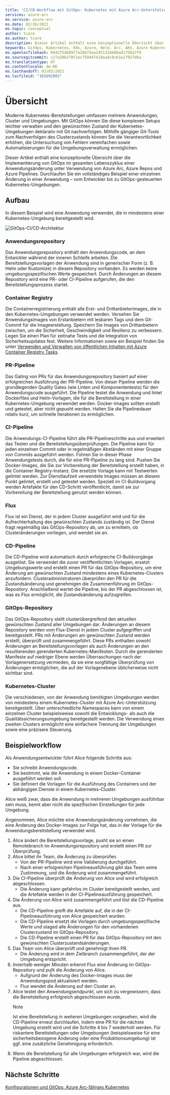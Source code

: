```yaml
---
title: 'CI/CD-Workflow mit GitOps: Kubernetes mit Azure Arc-Unterstützung'
services: azure-arc
ms.service: azure-arc
ms.date: 02/26/2021
ms.topic: conceptual
author: tcare
ms.author: tcare
description: Dieser Artikel enthält eine konzeptionelle Übersicht über einen CI/CD-Workflow mit GitOps.
keywords: GitOps, Kubernetes, K8s, Azure, Helm, Arc, AKS, Azure Kubernetes Service, Container, CI, CD, Azure DevOps
ms.openlocfilehash: 044275db0977a20474aa1451324486ad1750a7f9
ms.sourcegitcommit: c27a20b278f2ac758447418ea4c8c61e27927d6a
ms.translationtype: HT
ms.contentlocale: de-DE
ms.lasthandoff: 03/03/2021
ms.locfileid: "101692902"
---
```

# <a name="overview"></a>Übersicht

Moderne Kubernetes-Bereitstellungen umfassen mehrere Anwendungen, Cluster und Umgebungen. Mit GitOps können Sie diese komplexen Setups leichter verwalten und den gewünschten Zustand der Kubernetes-Umgebungen deklarativ mit Git nachverfolgen. Mithilfe gängiger Git-Tools zum Nachverfolgen des Clusterzustands können Sie die Verantwortlichkeit erhöhen, die Untersuchung von Fehlern vereinfachen sowie Automatisierungen für die Umgebungsverwaltung ermöglichen.

Dieser Artikel enthält eine konzeptionelle Übersicht über die Implementierung von GitOps im gesamten Lebenszyklus einer Anwendungsänderung unter Verwendung von Azure Arc, Azure Repos und Azure Pipelines. Durchlaufen Sie ein vollständiges Beispiel einer einzelnen Änderung in einer Anwendung – vom Entwickler bis zu GitOps-gesteuerten Kubernetes-Umgebungen.

## <a name="architecture"></a>Aufbau

In diesem Beispiel wird eine Anwendung verwendet, die in mindestens einer Kubernetes-Umgebung bereitgestellt wird.

![GitOps-CI/CD-Architektur](./media/gitops-arch.png)
### <a name="application-repo"></a>Anwendungsrepository
Das Anwendungsrepository enthält den Anwendungscode, an dem Entwickler während der inneren Schleife arbeiten. Die Bereitstellungsvorlagen der Anwendung sind in generischer Form (z. B. Helm oder Kustomize) in diesem Repository vorhanden. Es werden keine umgebungsspezifischen Werte gespeichert. Durch Änderungen an diesem Repository wird eine PR- oder CI-Pipeline aufgerufen, die den Bereitstellungsprozess startet.
### <a name="container-registry"></a>Container Registry
Die Containerregistrierung enthält alle Erst- und Drittanbieterimages, die in den Kubernetes-Umgebungen verwendet werden. Versehen Sie Anwendungsimages von Erstanbietern mit lesbaren Tags und dem Git-Commit für die Imageerstellung. Speichern Sie Images von Drittanbietern zwischen, um die Sicherheit, Geschwindigkeit und Resilienz zu verbessern. Legen Sie einen Plan für zeitnahe Tests und die Integration von Sicherheitsupdates fest. Weitere Informationen sowie ein Beispiel finden Sie unter [Verwenden und Verwalten von öffentlichen Inhalten mit Azure Container Registry Tasks](https://docs.microsoft.com/azure/container-registry/tasks-consume-public-content).
### <a name="pr-pipeline"></a>PR-Pipeline
Das Gating von PRs für das Anwendungsrepository basiert auf einer erfolgreichen Ausführung der PR-Pipeline. Von dieser Pipeline werden die grundlegenden Quality Gates (wie Linten und Komponententests) für den Anwendungscode ausgeführt. Die Pipeline testet die Anwendung und lintet Dockerfiles und Helm-Vorlagen, die für die Bereitstellung in einer Kubernetes-Umgebung verwendet werden. Docker-Images sollten erstellt und getestet, aber nicht gepusht werden. Halten Sie die Pipelinedauer relativ kurz, um schnelle Iterationen zu ermöglichen.
### <a name="ci-pipeline"></a>CI-Pipeline
Die Anwendungs-CI-Pipeline führt alle PR-Pipelineschritte aus und erweitert das Testen und die Bereitstellungsüberprüfungen. Die Pipeline kann für jeden einzelnen Commit oder in regelmäßigen Abständen mit einer Gruppe von Commits ausgeführt werden. Führen Sie in dieser Phase Anwendungstests durch, die für eine PR-Pipeline zu lang sind. Pushen Sie Docker-Images, die Sie zur Vorbereitung der Bereitstellung erstellt haben, in die Container Registry-Instanz. Die ersetzte Vorlage kann mit Testwerten gelintet werden. Zur Dienstlaufzeit verwendete Images müssen an diesem Punkt gelintet, erstellt und getestet werden. Speziell im CI-Buildvorgang werden Artefakte für den CD-Schritt veröffentlicht, damit sie zur Vorbereitung der Bereitstellung genutzt werden können.
### <a name="flux"></a>Flux
Flux ist ein Dienst, der in jedem Cluster ausgeführt wird und für die Aufrechterhaltung des gewünschten Zustands zuständig ist. Der Dienst fragt regelmäßig das GitOps-Repository ab, um zu ermitteln, ob Clusteränderungen vorliegen, und wendet sie an.
### <a name="cd-pipeline"></a>CD-Pipeline
Die CD-Pipeline wird automatisch durch erfolgreiche CI-Buildvorgänge ausgelöst. Sie verwendet die zuvor veröffentlichten Vorlagen, ersetzt Umgebungswerte und erstellt einen PR für das GitOps-Repository, um eine Änderung am gewünschten Zustand mindestens eines Kubernetes-Clusters anzufordern. Clusteradministratoren überprüfen den PR für die Zustandsänderung und genehmigen die Zusammenführung im GitOps-Repository. Anschließend wartet die Pipeline, bis der PR abgeschlossen ist, was es Flux ermöglicht, die Zustandsänderung aufzugreifen.
### <a name="gitops-repo"></a>GitOps-Repository
Das GitOps-Repository stellt clusterübergreifend den aktuellen gewünschten Zustand aller Umgebungen dar. Änderungen an diesem Repository werden vom Flux-Dienst in jedem Cluster aufgegriffen und bereitgestellt. PRs mit Änderungen am gewünschten Zustand werden erstellt, überprüft und zusammengeführt. Diese PRs enthalten sowohl Änderungen an Bereitstellungsvorlagen als auch Änderungen an den resultierenden gerenderten Kubernetes-Manifesten. Durch die gerenderten Manifeste auf niedriger Ebene werden Überraschungen nach der Vorlagenersetzung vermieden, da sie eine sorgfältige Überprüfung von Änderungen ermöglichen, die auf der Vorlagenebene üblicherweise nicht sichtbar sind.
### <a name="kubernetes-clusters"></a>Kubernetes-Cluster
Die verschiedenen, von der Anwendung benötigten Umgebungen werden von mindestens einem Kubernetes-Cluster mit Azure Arc-Unterstützung bereitgestellt. Über unterschiedliche Namespaces kann von einem einzelnen Cluster beispielsweise sowohl die Entwicklungs- als auch die Qualitätssicherungsumgebung bereitgestellt werden. Die Verwendung eines zweiten Clusters ermöglicht eine einfachere Trennung der Umgebungen sowie eine präzisere Steuerung.
## <a name="example-workflow"></a>Beispielworkflow
Als Anwendungsentwickler führt Alice folgende Schritte aus:
* Sie schreibt Anwendungscode.
* Sie bestimmt, wie die Anwendung in einem Docker-Container ausgeführt werden soll.
* Sie definiert die Vorlagen für die Ausführung des Containers und der abhängigen Dienste in einem Kubernetes-Cluster.

Alice weiß zwar, dass die Anwendung in mehreren Umgebungen ausführbar sein muss, kennt aber nicht die spezifischen Einstellungen für jede Umgebung.

Angenommen, Alice möchte eine Anwendungsänderung vornehmen, die eine Änderung des Docker-Images zur Folge hat, das in der Vorlage für die Anwendungsbereitstellung verwendet wird.

1. Alice ändert die Bereitstellungsvorlage, pusht sie an einen Remotebranch im Anwendungsrepository und erstellt einen PR zur Überprüfung.
2. Alice bittet ihr Team, die Änderung zu überprüfen.
    * Von der PR-Pipeline wird eine Validierung durchgeführt.
    * Nach einer erfolgreichen Pipelineausführung gibt das Team seine Zustimmung, und die Änderung wird zusammengeführt.
3. Die CI-Pipeline überprüft die Änderung von Alice und wird erfolgreich abgeschlossen.
    * Die Änderung kann gefahrlos im Cluster bereitgestellt werden, und die Artefakte werden in der CI-Pipelineausführung gespeichert.
4. Die Änderung von Alice wird zusammengeführt und löst die CD-Pipeline aus.
    * Die CD-Pipeline greift die Artefakte auf, die in der CI-Pipelineausführung von Alice gespeichert wurden.
    * Die CD-Pipeline ersetzt die Vorlagen durch umgebungsspezifische Werte und staged alle Änderungen für den vorhandenen Clusterzustand im GitOps-Repository.
    * Die CD-Pipeline erstellt einen PR für das GitOps-Repository mit den gewünschten Clusterzustandsänderungen.
5. Das Team von Alice überprüft und genehmigt ihren PR.
    * Die Änderung wird in dem Zielbranch zusammengeführt, der der Umgebung entspricht.
6. Innerhalb weniger Minuten erkennt Flux eine Änderung im GitOps-Repository und pullt die Änderung von Alice.
    * Aufgrund der Änderung des Docker-Images muss der Anwendungspod aktualisiert werden.
    * Flux wendet die Änderung auf den Cluster an.
7. Alice testet den Anwendungsendpunkt, um sich zu vergewissern, dass die Bereitstellung erfolgreich abgeschlossen wurde.
   > [!NOTE]
   > Ist eine Bereitstellung in weiteren Umgebungen vorgesehen, wird die CD-Pipeline erneut durchlaufen, indem eine PR für die nächste Umgebung erstellt wird und die Schritte 4 bis 7 wiederholt werden. Für riskantere Bereitstellungen oder Umgebungen (beispielsweise für eine sicherheitsbezogene Änderung oder eine Produktionsumgebung) ist ggf. eine zusätzliche Genehmigung erforderlich.
8.  Wenn die Bereitstellung für alle Umgebungen erfolgreich war, wird die Pipeline abgeschlossen.

## <a name="next-steps"></a>Nächste Schritte
[Konfigurationen und GitOps: Azure Arc-fähiges Kubernetes](./conceptual-configurations.md)
